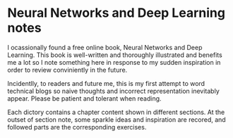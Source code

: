 # Neural Networks and Deep Learning notes
I ocassionally found a free online book, Neural Networks and Deep Learning. This book is well-written and thoroughly illustrated and benefits me a lot so I note something here in response to my sudden inspiration in order to review conviniently in the future.

Incidentlly, to readers and future me, this is my first attempt to word technical blogs so naive thoughts and incorrect representation inevitably appear. Please be patient and tolerant when reading.

Each dictory contains a chapter content shown in different sections. At the outset of section note, some sparkle ideas and inspiration are recored, and followed parts are the corresponding exercises. 